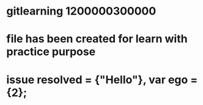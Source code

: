 # gitlearning 1200000300000

# file has been created for learn with practice purpose

# issue resolved = {"Hello"}, var ego = {2};
